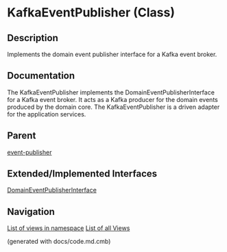 # KafkaEventPublisher (Class)

## Description
Implements the domain event publisher interface for a Kafka event broker.


## Documentation
The KafkaEventPublisher implements the DomainEventPublisherInterface for a Kafka event broker.
It acts as a Kafka producer for the domain events produced by the domain core.
The KafkaEventPublisher is a driven adapter for the application services.
## Parent
[event-publisher](../../../../../../software-development/architecture/blueprint/clean-architecture/adapter/event-publisher.md)

## Extended/Implemented Interfaces
[DomainEventPublisherInterface](../../../../../../software-development/architecture/blueprint/clean-architecture/application/domain-event-publisher-interface.md)


## Navigation
[List of views in namespace](./views-in-namespace.md)
[List of all Views](../../../../../../views.md)

(generated with docs/code.md.cmb)
